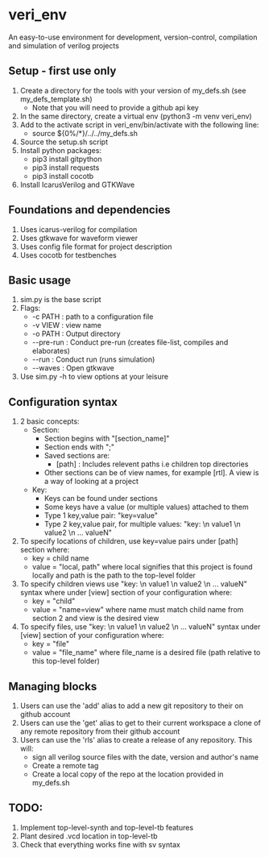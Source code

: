 # veri_env
An easy-to-use environment for development, version-control, compilation and simulation of verilog projects

## Setup - first use only
1. Create a directory for the tools with your version of my_defs.sh (see my_defs_template.sh)
   * Note that you will need to provide a github api key
2. In the same directory, create a virtual env (python3 -m venv veri_env)
3. Add to the activate script in veri_env/bin/activate with the following line:
   * source ${0%/*}/../../my_defs.sh 
4. Source the setup.sh script
5. Install python packages:
   * pip3 install gitpython
   * pip3 install requests
   * pip3 install cocotb
6. Install IcarusVerilog and GTKWave

## Foundations and dependencies
1. Uses icarus-verilog for compilation
2. Uses gtkwave for waveform viewer
3. Uses config file format for project description
4. Uses cocotb for testbenches

## Basic usage
1. sim.py is the base script
2. Flags: 
   * -c PATH   :  path to a configuration file
   * -v VIEW   :  view name
   * -o PATH   :  Output directory
   * --pre-run :  Conduct pre-run (creates file-list, compiles and elaborates)
   * --run     :  Conduct run (runs simulation)
   * --waves   :  Open gtkwave 
3. Use sim.py -h to view options at your leisure

## Configuration syntax
1. 2 basic concepts:
   * Section:  
      * Section begins with "[section_name]"
      * Section ends with ";"
      * Saved sections are:
         * [path] : Includes relevent paths i.e children top directories
      * Other sections can be of view names, for example [rtl]. A view is a way of looking at a project
   * Key: 
      * Keys can be found under sections
      * Some keys have a value (or multiple values) attached to them
      * Type 1 key,value pair: "key=value"
      * Type 2 key,value pair, for multiple values: "key: \n value1 \n value2 \n ... valueN"
2. To specify locations of children, use key=value pairs under [path] section where:
   * key = child name
   * value = "local, path" where local signifies that this project is found locally and path is the path to the top-level folder
3. To specify children views use "key: \n value1 \n value2 \n ... valueN" syntax where under [view] section of your configuration where:
   * key = "child"
   * value = "name=view" where name must match child name from section 2 and view is the desired view
4. To specify files, use "key: \n value1 \n value2 \n ... valueN" syntax under [view] section of your configuration where:
   * key = "file"
   * value = "file_name" where file_name is a desired file (path relative to this top-level folder)

## Managing blocks
1. Users can use the 'add' alias to add a new git repository to their on github account
2. Users can use the 'get' alias to get to their current workspace a clone of any remote repository from their github account
3. Users can use the 'rls' alias to create a release of any repository. This will:
   * sign all verilog source files with the date, version and author's name
   * Create a remote tag
   * Create a local copy of the repo at the location provided in my_defs.sh

## TODO:
1. Implement top-level-synth and top-level-tb features
2. Plant desired .vcd location in top-level-tb
3. Check that everything works fine with sv syntax

